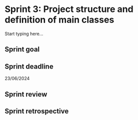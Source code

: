 # Sprint 3: Project structure and definition of main classes

Start typing here...

## Sprint goal
## Sprint deadline

23/06/2024

## Sprint review
## Sprint retrospective
